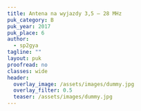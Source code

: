 ```yaml
---
title: Antena na wyjazdy 3,5 – 28 MHz
puk_category: B
puk_year: 2017
puk_place: 6
author: 
  - sp2gya
tagline: ""
layout: puk
proofread: no
classes: wide
header:
  overlay_image: /assets/images/dummy.jpg
  overlay_filter: 0.5
  teaser: /assets/images/dummy.jpg
---
```









